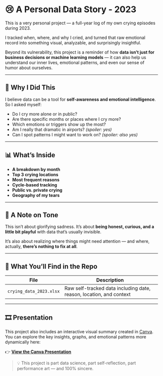 # 😢 A Personal Data Story - 2023

This is a very personal project — a full-year log of my own crying episodes during 2023.

I tracked when, where, and why I cried, and turned that raw emotional record into something visual, analyzable, and surprisingly insightful.

Beyond its vulnerability, this project is a reminder of how **data isn’t just for business decisions or machine learning models** — it can also help us understand our inner lives, emotional patterns, and even our sense of humor about ourselves.

---

## 🧠 Why I Did This

I believe data can be a tool for **self-awareness and emotional intelligence**.  
So I asked myself:

- Do I cry more alone or in public?  
- Are there specific months or places where I cry more?  
- Which emotions or triggers show up the most?  
- Am I really that dramatic in airports? *(spoiler: yes)*  
- Can I spot patterns I might want to work on? *(spoiler: also yes)*

---

## 📊 What’s Inside

- **A breakdown by month** 
- **Top 3 crying locations**
- **Most frequent reasons**
- **Cycle-based tracking**   
- **Public vs. private crying**  
- **Geography of my tears**

---

## 📝 A Note on Tone

This isn’t about glorifying sadness. It’s about **being honest, curious, and a little bit playful** with data that’s usually invisible.

It’s also about realizing where things might need attention — and where, actually, **there’s nothing to fix at all**.

---

## 🔎 What You’ll Find in the Repo

| File | Description |
|------|-------------|
| `crying_data_2023.xlsx` | Raw self-tracked data including date, reason, location, and context |

---
## 🎞️ Presentation

This project also includes an interactive visual summary created in [Canva](https://www.canva.com/).  
You can explore the key insights, graphs, and emotional patterns more dynamically here:

👉 [**View the Canva Presentation**](https://www.canva.com/design/DAF29gOQNFI/zkmNIwbO98RIXaK_rTzywA/view?utm_content=DAF29gOQNFI&utm_campaign=designshare&utm_medium=link2&utm_source=uniquelinks&utlId=hc2f341a1a6#1)


> 💡 This project is part data science, part self-reflection, part performance art — and 100% sincere.

